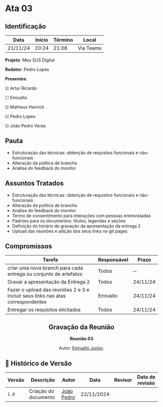 # Ata 03

## Identificação

| Data | Início | Término | Local |
|----------|-------|-------|-----------|
| 21/11/24 | 20:24 | 21:08 | Via Teams |

**Projeto**: Meu SUS Digital

**Redator**: Pedro Lopes

**Presentes**:

☑ Artur Ricardo

☐ Emivalto

☑ Matheus Henrick

☑ Pedro Lopes

☑ João Pedro Veras

## Pauta

- Estruturação das técnicas: obtenção de requisitos funcionais e não-funcionais
- Alteração da política de branchs
- Análise do feedback do monitor

## Assuntos Tratados

- Estruturação das técnicas: obtenção de requisitos funcionais e não-funcionais
- Alteração da política de branchs
- Análise do feedback do monitor
- Termo de consentimento para interações com pessoas entrevistadas
- Padrões para os documentos: títulos, legendas e seções
- Definição do horário de gravação da apresentação da entrega 2
- Upload das reuniões e adição dos seus links no git pages

## Compromissos

| Tarefa | Responsável | Prazo |
|--------|-------------|-------|
| criar uma nova branch para cada entrega ou conjunto de artefatos | Todos | ─ |
| Gravar a apresentação da Entrega 2 | Todos | 24/11/24 |
| Fazer o upload das reuniões 2 e 3 e incluir seus links nas atas correspondentes | Emivalto | 24/11/24 |
| Entregar os requisitos elicitados | Todos | 24/11/24 |

<center>

## Gravação da Reunião
  
</center>

<div align="center">
    <p><strong>Reunião 03 <em></em></strong></p>
    <p>Autor: <a href="https://github.com/EmivaltoJrr">Emivalto Júnior</a>.</p>
</div>


## 📑 Histórico de Versão

| Versão | Descrição | Autor | Data | Revisor | Data de revisão |  
|--------|-----------|-------|------|---------|-----------------|
|  `1.0` | Criação do documento | [João Pedro](https://github.com/JoosPerro) | 22/11/2024 |  |  |
